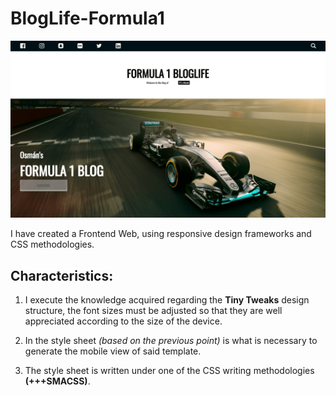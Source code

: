 # BlogLife-Formula1

![BlogLife-Formula1](./IMG/forREADME/p4-card.png "BlogLife-Formula1")

I have created a Frontend Web, using responsive design frameworks and CSS methodologies.

## Characteristics:

1. I execute the knowledge acquired regarding the **Tiny Tweaks** design structure, the font sizes must be adjusted so that they are well appreciated according to the size of the device.

2. In the style sheet *(based on the previous point)* is what is necessary to generate the mobile view of said template.

3. The style sheet is written under one of the CSS writing methodologies **(+++SMACSS)**.
